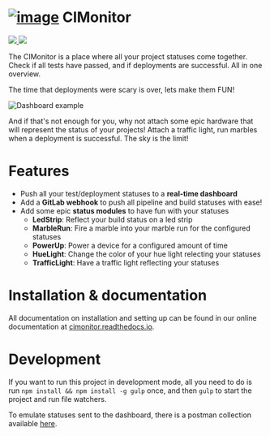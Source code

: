 # [![image](https://cloud.githubusercontent.com/assets/6495166/26699859/947f4466-471b-11e7-9d82-9f0db072a675.png)](https://cimonitor.readthedocs.io) CIMonitor
[
    ![](https://readthedocs.org/projects/cimonitor/badge/?version=latest)
    ![](https://travis-ci.org/CIMonitor/CIMonitor.svg?branch=master)
](https://cimonitor.readthedocs.io)

The CIMonitor is a place where all your project statuses come together.
Check if all tests have passed, and if deployments are successful. All
in one overview.

The time that deployments were scary is over, lets make them FUN!

![Dashboard example](https://cloud.githubusercontent.com/assets/6495166/26514898/7aa0c6e6-4275-11e7-8c52-5a9f4e6079c3.png)

And if that's not enough for you, why not attach some epic hardware
that will represent the status of your projects! Attach a traffic
light, run marbles when a deployment is successful. The sky is the
limit!

# Features

- Push all your test/deployment statuses to a **real-time dashboard**
- Add a **GitLab webhook** to push all pipeline and build statuses with ease!
- Add some epic **status modules** to have fun with your statuses
    - **LedStrip**: Reflect your build status on a led strip
    - **MarbleRun**: Fire a marble into your marble run for the configured statuses
    - **PowerUp**: Power a device for a configured amount of time
    - **HueLight**: Change the color of your hue light relecting your statuses
    - **TrafficLight**: Have a traffic light reflecting your statuses

# Installation & documentation

All documentation on installation and setting up can be found in our online documentation at
[cimonitor.readthedocs.io](https://cimonitor.readthedocs.io).

# Development

If you want to run this project in development mode, all you need to do
is run `npm install && npm install -g gulp` once, and then `gulp` to
start the project and run file watchers.

To emulate statuses sent to the dashboard, there is a postman collection
available [here](https://www.getpostman.com/collections/773cb5cad1199fd0149d).
